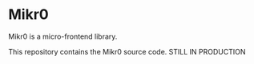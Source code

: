 # Mikr0

Mikr0 is a micro-frontend library.

This repository contains the Mikr0 source code. STILL IN PRODUCTION
